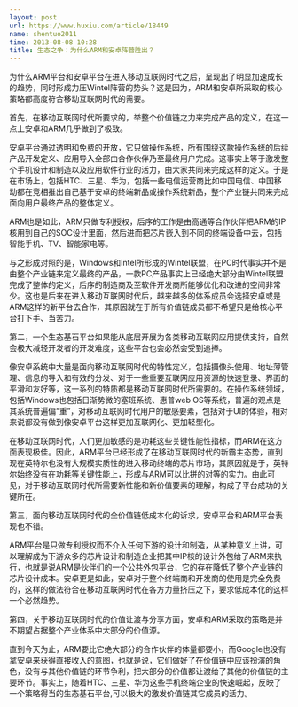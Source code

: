 ```yaml
---
layout: post
url: https://www.huxiu.com/article/18449
name: shentuo2011
time: 2013-08-08 10:28
title: 生态之争：为什么ARM和安卓阵营胜出？
---
```

为什么ARM平台和安卓平台在进入移动互联网时代之后，呈现出了明显加速成长的趋势，同时形成力压Wintel阵营的势头？这是因为，ARM和安卓所采取的核心策略都高度符合移动互联网时代的需要。

首先，在移动互联网时代所要求的，举整个价值链之力来完成产品的定义，在这一点上安卓和ARM几乎做到了极致。

安卓平台通过透明和免费的开放，它只做操作系统，所有围绕这款操作系统的后续产品开发定义、应用导入全部由合作伙伴乃至最终用户完成。这事实上等于激发整个手机设计和制造以及应用软件行业的活力，由大家共同来完成这样的定义。于是在市场上，包括HTC、三星、华为，包括一些电信运营商比如中国电信、中国移动都在竞相推出自己基于安卓的终端新品或操作系统新品，整个产业链共同来完成面向用户最终产品的整体定义。

ARM也是如此，ARM只做专利授权，后序的工作是由高通等合作伙伴把ARM的IP核用到自己的SOC设计里面，然后进而把芯片嵌入到不同的终端设备中去，包括智能手机、TV、智能家电等。

与之形成对照的是，Windows和Intel所形成的Wintel联盟，在PC时代事实并不是由整个产业链来定义最终的产品，一款PC产品事实上已经绝大部分由Wintel联盟完成了整体的定义，后序的制造商及至软件开发商所能够优化和改进的空间非常少。这也是后来在进入移动互联网时代后，越来越多的体系成员会选择安卓或是ARM这样的新平台去合作，其原因就在于所有价值链成员都不希望只是给核心平台打下手、当苦力。

第二，一个生态基石平台如果能从底层开展为各类移动互联网应用提供支持，自然会极大减轻开发者的开发难度，这些平台也会必然会受到追捧。

像安卓系统中大量是面向移动互联网时代的特性定义，包括摄像头使用、地址薄管理、信息的导入和有效的分发、对于一些重要互联网应用资源的快速登录、界面的平滑和友好等，这一系列的特质都是移动互联网时代所需要的。在操作系统领域，包括Windows也包括日渐势微的塞班系统、惠普web OS等系统，普遍的观点是其系统普遍偏“重”，对移动互联网时代用户的敏感要素，包括对于UI的体验，相对来说都没有做到像安卓平台这样更加互联网化、更加轻型化。

在移动互联网时代，人们更加敏感的是功耗这些关键性能性指标，而ARM在这方面表现极佳。因此，ARM平台已经形成了在移动互联网时代的新霸主态势，直到现在英特尔也没有大规模实质性的进入移动终端的芯片市场，其原因就是于，英特尔始终没有在功耗等关键性能上，形成与ARM可以比拼的对等的实力。由此可见，对于移动互联网时代所需要新性能和新价值要素的理解，构成了平台成功的关键所在。

第三，面向移动互联网时代的全价值链低成本化的诉求，安卓平台和ARM平台表现也不错。

ARM平台是只做专利授权而不介入任何下游的设计和制造，从某种意义上讲，可以理解成为下游众多的芯片设计和制造企业把其中IP核的设计外包给了ARM来执行，也就是说ARM是伙伴们的一个公共外包平台，它的存在降低了整个产业链的芯片设计成本。安卓更是如此，安卓对于整个终端商和开发商的使用是完全免费的，这样的做法符合在移动互联网时代在各方力量挤压之下，要求低成本化的这样一个必然趋势。

第四，关于移动互联网时代的价值让渡与分享方面，安卓和ARM采取的策略是并不期望占据整个产业体系中大部分的价值源。

直到今天为止，ARM要比它绝大部分的合作伙伴的体量都要小，而Google也没有拿安卓来获得直接收入的意图，也就是说，它们做好了在价值链中应该扮演的角色，没有与其他价值链的环节争利，把大部分的价值都让渡给了其他的价值链的主要环节。事实上，随着HTC、三星、华为这些手机终端企业的快速崛起，反映了一个策略得当的生态基石平台,可以极大的激发价值链其它成员的活力。


